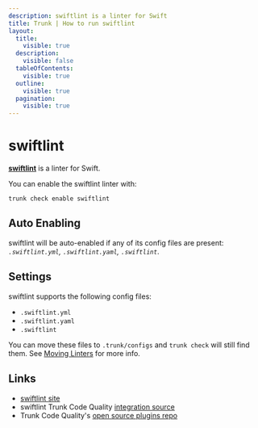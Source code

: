 ```yaml
---
description: swiftlint is a linter for Swift
title: Trunk | How to run swiftlint
layout:
  title:
    visible: true
  description:
    visible: false
  tableOfContents:
    visible: true
  outline:
    visible: true
  pagination:
    visible: true
---
```


# swiftlint

[**swiftlint**](https://github.com/realm/SwiftLint#readme) is a linter for Swift.

You can enable the swiftlint linter with:

```shell
trunk check enable swiftlint
```

## Auto Enabling

swiftlint will be auto-enabled if any of its config files are present: *`.swiftlint.yml`, `.swiftlint.yaml`, `.swiftlint`*.

## Settings

swiftlint supports the following config files:
* `.swiftlint.yml`
* `.swiftlint.yaml`
* `.swiftlint`

You can move these files to `.trunk/configs` and `trunk check` will still find them. See [Moving Linters](../configure-linters#moving-linters) for more info.




## Links

- [swiftlint site](https://github.com/realm/SwiftLint#readme)
- swiftlint Trunk Code Quality [integration source](https://github.com/trunk-io/plugins/tree/main/linters/swiftlint)
- Trunk Code Quality's [open source plugins repo](https://github.com/trunk-io/plugins/tree/main)
